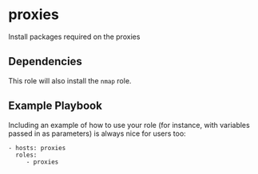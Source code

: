 proxies
=========

Install packages required on the proxies

Dependencies
----------------

This role will also install the `nmap` role.

Example Playbook
----------------

Including an example of how to use your role (for instance, with variables passed in as parameters) is always nice for users too:

    - hosts: proxies
      roles:
         - proxies
